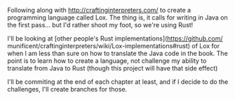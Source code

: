 Following along with http://craftinginterpreters.com/ to create a programming 
language called Lox. The thing is, it calls for writing in Java on the first 
pass... but I'd rather shoot my foot, so we're using Rust!

I'll be looking at [other people's Rust implementations](https://github.com/
munificent/craftinginterpreters/wiki/Lox-implementations#rust) of Lox for when 
I am less than sure on how to translate the Java code in the book. The point is
to learn how to create a language, not challenge my ability to translate from 
Java to Rust (though this project will have that side effect)

I'll be commiting at the end of each chapter at least, and if I decide to do
the challenges, I'll create branches for those.


